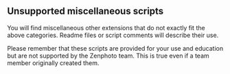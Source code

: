 Unsupported miscellaneous scripts
------

You will find miscellaneous other extensions that do not exactly fit the above categories. Readme files or script comments will describe their use.

Please remember that these scripts are provided for your use and education but are not supported by the Zenphoto team. This is true even if a team member originally created them.
